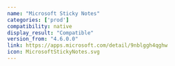 ```yaml
---
name: "Microsoft Sticky Notes"
categories: ['prod']
compatibility: native
display_result: "Compatible"
version_from: "4.6.0.0"
link: https://apps.microsoft.com/detail/9nblggh4qghw
icon: MicrosoftStickyNotes.svg
---
```


